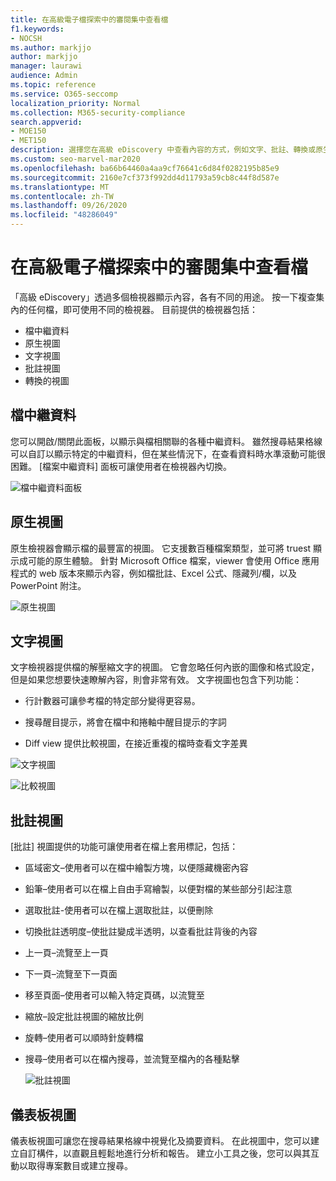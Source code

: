 ```yaml
---
title: 在高級電子檔探索中的審閱集中查看檔
f1.keywords:
- NOCSH
ms.author: markjjo
author: markjjo
manager: laurawi
audience: Admin
ms.topic: reference
ms.service: O365-seccomp
localization_priority: Normal
ms.collection: M365-security-compliance
search.appverid:
- MOE150
- MET150
description: 選擇您在高級 eDiscovery 中查看內容的方式，例如文字、批註、轉換或原生視圖。
ms.custom: seo-marvel-mar2020
ms.openlocfilehash: ba66b64460a4aa9cf76641c6d84f0282195b85e9
ms.sourcegitcommit: 2160e7cf373f992dd4d11793a59cb8c44f8d587e
ms.translationtype: MT
ms.contentlocale: zh-TW
ms.lasthandoff: 09/26/2020
ms.locfileid: "48286049"
---
```

# <a name="view-documents-in-a-review-set-in-advanced-ediscovery"></a>在高級電子檔探索中的審閱集中查看檔

「高級 eDiscovery」透過多個檢視器顯示內容，各有不同的用途。 按一下複查集內的任何檔，即可使用不同的檢視器。 目前提供的檢視器包括：

- 檔中繼資料
- 原生視圖
- 文字視圖
- 批註視圖
- 轉換的視圖

## <a name="file-metadata"></a>檔中繼資料

您可以開啟/關閉此面板，以顯示與檔相關聯的各種中繼資料。 雖然搜尋結果格線可以自訂以顯示特定的中繼資料，但在某些情況下，在查看資料時水準滾動可能很困難。 [檔案中繼資料] 面板可讓使用者在檢視器內切換。

![檔中繼資料面板
](../media/Reviewimage2.png)

## <a name="native-view"></a>原生視圖

原生檢視器會顯示檔的最豐富的視圖。 它支援數百種檔案類型，並可將 truest 顯示成可能的原生體驗。 針對 Microsoft Office 檔案，viewer 會使用 Office 應用程式的 web 版本來顯示內容，例如檔批註、Excel 公式、隱藏列/欄，以及 PowerPoint 附注。

![原生視圖
](../media/Reviewimage3.png)

## <a name="text-view"></a>文字視圖

文字檢視器提供檔的解壓縮文字的視圖。 它會忽略任何內嵌的圖像和格式設定，但是如果您想要快速瞭解內容，則會非常有效。 文字視圖也包含下列功能：

  - 行計數器可讓參考檔的特定部分變得更容易。

  - 搜尋醒目提示，將會在檔中和捲軸中醒目提示的字詞

  - Diff view 提供比較視圖，在接近重複的檔時查看文字差異

![文字視圖
](../media/Reviewimage4.png)

![比較視圖
](../media/Reviewimage5.png)

## <a name="annotate-view"></a>批註視圖

[批註] 視圖提供的功能可讓使用者在檔上套用標記，包括：

  - 區域密文–使用者可以在檔中繪製方塊，以便隱藏機密內容

  - 鉛筆–使用者可以在檔上自由手寫繪製，以便對檔的某些部分引起注意

  - 選取批註-使用者可以在檔上選取批註，以便刪除

  - 切換批註透明度–使批註變成半透明，以查看批註背後的內容

  - 上一頁–流覽至上一頁

  - 下一頁–流覽至下一頁面

  - 移至頁面–使用者可以輸入特定頁碼，以流覽至

  - 縮放–設定批註視圖的縮放比例

  - 旋轉–使用者可以順時針旋轉檔

  - 搜尋–使用者可以在檔內搜尋，並流覽至檔內的各種點擊
    
    ![批註視圖
    ](../media/Reviewimage1.png)

## <a name="dashboard-view"></a>儀表板視圖 
儀表板視圖可讓您在搜尋結果格線中視覺化及摘要資料。 在此視圖中，您可以建立自訂構件，以直觀且輕鬆地進行分析和報告。 建立小工具之後，您可以與其互動以取得專案數目或建立搜尋。 
